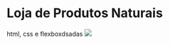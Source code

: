 # Loja de Produtos Naturais

html, css e flexboxdsadas
<img src="https://github.com/dieegobs/loja-de-produtos-naturais/blob/main/images/Site.png?raw=true"/>
